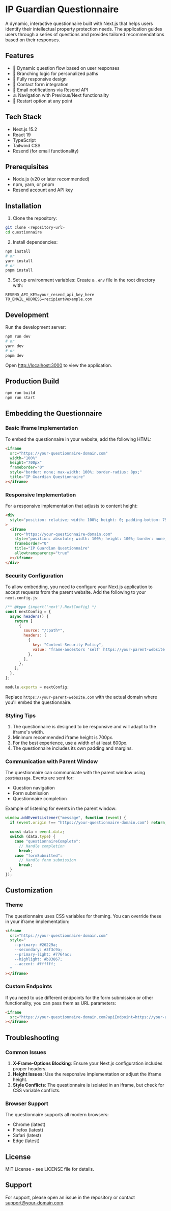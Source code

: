 # IP Guardian Questionnaire

A dynamic, interactive questionnaire built with Next.js that helps users identify their intellectual property protection needs. The application guides users through a series of questions and provides tailored recommendations based on their responses.

## Features

- 🎯 Dynamic question flow based on user responses
- 🔄 Branching logic for personalized paths
- 📱 Fully responsive design
- 📝 Contact form integration
- 📧 Email notifications via Resend API
- 🔙 Navigation with Previous/Next functionality
- 🔄 Restart option at any point

## Tech Stack

- Next.js 15.2
- React 19
- TypeScript
- Tailwind CSS
- Resend (for email functionality)

## Prerequisites

- Node.js (v20 or later recommended)
- npm, yarn, or pnpm
- Resend account and API key

## Installation

1. Clone the repository:

```bash
git clone <repository-url>
cd questionnaire
```

2. Install dependencies:

```bash
npm install
# or
yarn install
# or
pnpm install
```

3. Set up environment variables:
   Create a `.env` file in the root directory with:

```env
RESEND_API_KEY=your_resend_api_key_here
TO_EMAIL_ADDRESS=recipient@example.com
```

## Development

Run the development server:

```bash
npm run dev
# or
yarn dev
# or
pnpm dev
```

Open [http://localhost:3000](http://localhost:3000) to view the application.

## Production Build

```bash
npm run build
npm run start
```

## Embedding the Questionnaire

### Basic Iframe Implementation

To embed the questionnaire in your website, add the following HTML:

```html
<iframe
  src="https://your-questionnaire-domain.com"
  width="100%"
  height="700px"
  frameborder="0"
  style="border: none; max-width: 100%; border-radius: 8px;"
  title="IP Guardian Questionnaire"
></iframe>
```

### Responsive Implementation

For a responsive implementation that adjusts to content height:

```html
<div
  style="position: relative; width: 100%; height: 0; padding-bottom: 75%; min-height: 700px;"
>
  <iframe
    src="https://your-questionnaire-domain.com"
    style="position: absolute; width: 100%; height: 100%; border: none; border-radius: 8px;"
    frameborder="0"
    title="IP Guardian Questionnaire"
    allowtransparency="true"
  ></iframe>
</div>
```

### Security Configuration

To allow embedding, you need to configure your Next.js application to accept requests from the parent website. Add the following to your `next.config.js`:

```javascript
/** @type {import('next').NextConfig} */
const nextConfig = {
  async headers() {
    return [
      {
        source: "/:path*",
        headers: [
          {
            key: "Content-Security-Policy",
            value: "frame-ancestors 'self' https://your-parent-website.com;",
          },
        ],
      },
    ];
  },
};

module.exports = nextConfig;
```

Replace `https://your-parent-website.com` with the actual domain where you'll embed the questionnaire.

### Styling Tips

1. The questionnaire is designed to be responsive and will adapt to the iframe's width.
2. Minimum recommended iframe height is 700px.
3. For the best experience, use a width of at least 600px.
4. The questionnaire includes its own padding and margins.

### Communication with Parent Window

The questionnaire can communicate with the parent window using `postMessage`. Events are sent for:

- Question navigation
- Form submission
- Questionnaire completion

Example of listening for events in the parent window:

```javascript
window.addEventListener("message", function (event) {
  if (event.origin !== "https://your-questionnaire-domain.com") return;

  const data = event.data;
  switch (data.type) {
    case "questionnaireComplete":
      // Handle completion
      break;
    case "formSubmitted":
      // Handle form submission
      break;
  }
});
```

## Customization

### Theme

The questionnaire uses CSS variables for theming. You can override these in your iframe implementation:

```html
<iframe
  src="https://your-questionnaire-domain.com"
  style="
    --primary: #26229a;
    --secondary: #3f3c9a;
    --primary-light: #7764ac;
    --highlight: #b83867;
    --accent: #ffffff;
  "
></iframe>
```

### Custom Endpoints

If you need to use different endpoints for the form submission or other functionality, you can pass them as URL parameters:

```html
<iframe
  src="https://your-questionnaire-domain.com?apiEndpoint=https://your-api.com/submit"
></iframe>
```

## Troubleshooting

### Common Issues

1. **X-Frame-Options Blocking**: Ensure your Next.js configuration includes proper headers.
2. **Height Issues**: Use the responsive implementation or adjust the iframe height.
3. **Style Conflicts**: The questionnaire is isolated in an iframe, but check for CSS variable conflicts.

### Browser Support

The questionnaire supports all modern browsers:

- Chrome (latest)
- Firefox (latest)
- Safari (latest)
- Edge (latest)

## License

MIT License - see LICENSE file for details.

## Support

For support, please open an issue in the repository or contact support@your-domain.com.
